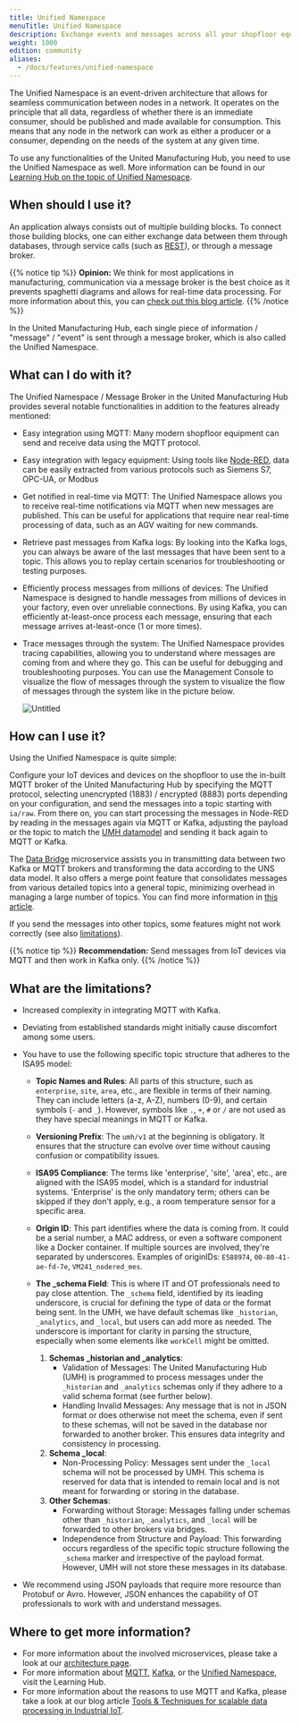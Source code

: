 ```yaml
---
title: Unified Namespace
menuTitle: Unified Namespace
description: Exchange events and messages across all your shopfloor equipment, IT / OT systems such as ERP or MES and microservices.
weight: 1000
edition: community
aliases:
  - /docs/features/unified-namespace
---
```


The Unified Namespace is an event-driven architecture that allows for seamless communication between nodes in a network. It operates on the principle that all data, regardless of whether there is an immediate consumer, should be published and made available for consumption. This means that any node in the network can work as either a producer or a consumer, depending on the needs of the system at any given time.

To use any functionalities of the United Manufacturing Hub, you need to use the Unified Namespace as well. More information can be found in our [Learning Hub on the topic of Unified Namespace](https://learn.umh.app/lesson/introduction-into-it-ot-unified-namespace/).

## When should I use it?


An application always consists out of multiple building blocks. To connect those building blocks, one can either exchange data between them through databases, through service calls (such as [REST](https://learn.umh.app/lesson/introduction-into-it-ot-https-rest/)), or through a message broker.


{{% notice tip %}}
**Opinion:** We think for most applications in manufacturing, communication via a message broker is the best choice as it prevents spaghetti diagrams and allows for real-time data processing. For more information about this, you can [check out this blog article](https://learn.umh.app/blog/comparing-mqtt-brokers-for-the-industrial-iot/#message-brokers-and-mqtt).
{{% /notice %}}

In the United Manufacturing Hub, each single piece of information / "message" / "event" is sent through a message broker, which is also called the Unified Namespace.

## What can I do with it?

The Unified Namespace / Message Broker in the United Manufacturing Hub provides several notable functionalities in addition to the features already mentioned:

- Easy integration using MQTT: Many modern shopfloor equipment can send and receive data using the MQTT protocol.
- Easy integration with legacy equipment: Using tools like [Node-RED](/docs/reference/microservices/node-red/), data can be easily extracted from various protocols such as Siemens S7, OPC-UA, or Modbus
- Get notified in real-time via MQTT: The Unified Namespace allows you to receive real-time notifications via MQTT when new messages are published. This can be useful for applications that require near real-time processing of data, such as an AGV waiting for new commands.
- Retrieve past messages from Kafka logs: By looking into the Kafka logs, you can always be aware of the last messages that have been sent to a topic. This allows you to replay certain scenarios for troubleshooting or testing purposes.
- Efficiently process messages from millions of devices: The Unified Namespace is designed to handle messages from millions of devices in your factory, even over unreliable connections. By using Kafka, you can efficiently at-least-once process each message, ensuring that each message arrives at-least-once (1 or more times).
- Trace messages through the system: The Unified Namespace provides tracing capabilities, allowing you to understand where messages are coming from and where they go. This can be useful for debugging and troubleshooting purposes. You can use the Management Console to visualize the flow of messages through the system to visualize the flow of messages through the system like in the picture below.

  ![Untitled](/images/features/unified-namespace/dataDashboardMC.png?width=75%)

## How can I use it?

Using the Unified Namespace is quite simple:

Configure your IoT devices and devices on the shopfloor to use the in-built MQTT broker of the United Manufacturing Hub by specifying the MQTT protocol, selecting unencrypted (1883) / encrypted (8883) ports depending on your configuration, and send the messages into a topic starting with `ia/raw`. From there on, you can start processing the messages in Node-RED by reading in the messages again via MQTT or Kafka, adjusting the payload or the topic to match the [UMH datamodel](/docs/datamodel/) and sending it back again to MQTT or Kafka. 

The [Data Bridge](/docs/reference/microservices/data-bridge/)  microservice assists you in transmitting data between two Kafka or MQTT brokers and transforming the data according to the UNS data model. It also offers a merge point feature that consolidates messages from various detailed topics into a general topic, minimizing overhead in managing a large number of topics. You can find more information in [this article](https://learn.umh.app/lesson/data-modeling-in-the-unified-namespace-mqtt-kafka/).

If you send the messages into other topics, some features might not work correctly (see also [limitations](#what-are-the-limitations)).

{{% notice tip %}}
**Recommendation:** Send messages from IoT devices via MQTT and then work in Kafka only.
{{% /notice %}}

## What are the limitations?
- Increased complexity in integrating MQTT with Kafka.
- Deviating from established standards might initially cause discomfort among some users.
- You have to use the following specific topic structure that adheres to the ISA95 model:

  - **Topic Names and Rules**: All parts of this structure, such as `enterprise`, `site`, `area`, etc., are flexible in terms of their naming. They can include letters (a-z, A-Z), numbers (0-9), and certain symbols (`-` and `_`). However, symbols like `.`, `+`, `#` or `/` are not used as they have special meanings in MQTT or Kafka.
  - **Versioning Prefix**: The `umh/v1` at the beginning is obligatory. It ensures that the structure can evolve over time without causing confusion or compatibility issues.
  - **ISA95 Compliance**: The terms like 'enterprise', 'site', 'area', etc., are aligned with the ISA95 model, which is a standard for industrial systems. 'Enterprise' is the only mandatory term; others can be skipped if they don't apply, e.g., a room temperature sensor for a specific area.
  - **Origin ID**: This part identifies where the data is coming from. It could be a serial number, a MAC address, or even a software component like a Docker container. If multiple sources are involved, they're separated by underscores. Examples of originIDs: `E588974`, `00-80-41-ae-fd-7e`, `VM241_nodered_mes`.
  - **The _schema Field**: This is where IT and OT professionals need to pay close attention. The `_schema` field, identified by its leading underscore, is crucial for defining the type of data or the format being sent. In the UMH, we have default schemas like `_historian`, `_analytics`, and `_local`, but users can add more as needed. The underscore is important for clarity in parsing the structure, especially when some elements like `workCell` might be omitted.

    1. **Schemas _historian and _analytics**:
        - Validation of Messages: The United Manufacturing Hub (UMH) is programmed to process messages under the `_historian` and `_analytics` schemas only if they adhere to a valid schema format (see further below).
        - Handling Invalid Messages: Any message that is not in JSON format or does otherwise not meet the schema, even if sent to these schemas, will not be saved in the database nor forwarded to another broker. This ensures data integrity and consistency in processing.
    2. **Schema _local**:
        - Non-Processing Policy: Messages sent under the `_local` schema will not be processed by UMH. This schema is reserved for data that is intended to remain local and is not meant for forwarding or storing in the database.
    3. **Other Schemas**:
        - Forwarding without Storage: Messages falling under schemas other than `_historian`, `_analytics`, and `_local` will be forwarded to other brokers via bridges.
        - Independence from Structure and Payload: This forwarding occurs regardless of the specific topic structure following the `_schema` marker and irrespective of the payload format. However, UMH will not store these messages in its database.

- We recommend using JSON payloads that require more resource than Protobuf or Avro. However, JSON enhances the capability of OT professionals to work with and understand messages.



## Where to get more information?

- For more information about the involved microservices, please take a look at our [architecture page](/docs/architecture/).
- For more information about [MQTT](https://learn.umh.app/lesson/introduction-into-it-ot-mqtt/), [Kafka](https://learn.umh.app/lesson/introduction-into-it-ot-kafka/), or the [Unified Namespace](https://learn.umh.app/lesson/introduction-into-it-ot-unified-namespace/), visit the Learning Hub.
- For more information about the reasons to use MQTT and Kafka, please take a look at our blog article [Tools & Techniques for scalable data processing in Industrial IoT](https://learn.umh.app/blog/tools-techniques-for-scalable-data-processing-in-industrial-iot/).

